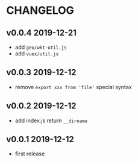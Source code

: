 # CHANGELOG

## v0.0.4 2019-12-21

- add `geo/wkt-util.js`
- add `vuex/util.js`

## v0.0.3 2019-12-12

- remove `export xxx from 'file'` special syntax

## v0.0.2 2019-12-12

- add index.js return `__dirname`

## v0.0.1 2019-12-12

- first release
